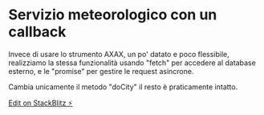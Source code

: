 # Servizio meteorologico con un callback

Invece di usare lo strumento AXAX, un po' datato e poco flessibile, realizziamo la stessa funzionalità usando "fetch" per accedere al database esterno, e le "promise" per gestire le request asincrone.

Cambia unicamente il metodo "doCity" il resto è praticamente intatto.

[Edit on StackBlitz ⚡️](https://stackblitz.com/edit/js-sswtemp)
